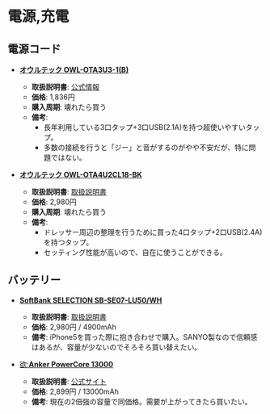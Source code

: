 電源,充電
====

電源コード
----

- [**オウルテック OWL-OTA3U3-1(B)**](https://www.amazon.co.jp/dp/B00BB3IKWU/)
  - **取扱説明書**: [公式情報](http://www.owltech.co.jp/products/ota3u3-1/)
  - **価格**: 1,836円
  - **購入周期**: 壊れたら買う
  - **備考**:
    - 長年利用している3口タップ+3口USB(2.1A)を持つ超使いやすいタップ。
    - 多数の接続を行うと「ジー」と音がするのがやや不安だが、特に問題ではない。

- [**オウルテック OWL-OTA4U2CL18-BK**](https://www.amazon.co.jp/dp/B016OKGHM4)
  - **取扱説明書**: [取扱説明書](http://www.owltech.co.jp/products/kaden/oatap/ota4u2cl18/)
  - **価格**: 2,980円
  - **購入周期**: 壊れたら買う
  - **備考**:
    - ドレッサー周辺の整理を行うために買った4口タップ+2口USB(2.4A)を持つタップ。
    - セッティング性能が高いので、自在に使うことができる。

バッテリー
----

- [**SoftBank SELECTION SB-SE07-LU50/WH**](https://www.amazon.co.jp/dp/B0099Z8AG8)
  - **取扱説明書**: [取扱説明書](https://www.softbankselection.jp/product/pdf/detail/manual_SB-SE07-LU50.pdf)
  - **価格**: 2,980円 / 4900mAh
  - **備考**: iPhone5を買った際に抱き合わせで購入。SANYO製なので信頼感はあるが、容量が少ないのでそろそろ買い替えたい。

- [欲:**Anker PowerCore 13000**](https://www.amazon.co.jp/dp/B00Y05BQ9A)
  - **取扱説明書**: [公式サイト](https://jp.anker.com/products/A1215011)
  - **価格**: 2,899円 / 13000mAh
  - **備考**: 現在の2倍強の容量で同価格。需要が上がってきたら買いたい。
